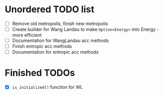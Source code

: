 # Unordered TODO list

- [ ] Remove old metropolis, finish new metropolis
- [ ] Create builder for Wang Landau to make `Option<Energy>` into Energy - more efficient
- [ ] Documentation for WangLandau acc methods
- [ ] Finish entropic acc methods
- [ ] Documentation for entropic  acc methods

# Finished TODOs

- [x] `is_initialized()` function for WL
